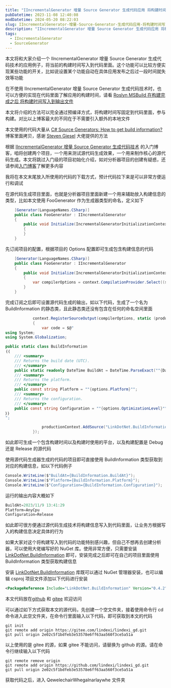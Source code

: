 ```yaml
---
title: "IIncrementalGenerator 增量 Source Generator 生成代码应用 将构建时间写入源代码"
pubDatetime: 2023-11-08 12:40:08
modDatetime: 2024-05-20 08:22:03
slug: IIncrementalGenerator-增量-Source-Generator-生成代码应用-将构建时间写入源代码
description: "IIncrementalGenerator 增量 Source Generator 生成代码应用 将构建时间写入源代码"
tags:
  - IIncrementalGenerator
  - SourceGenerator
---
```





本文将和大家介绍一个 IIncrementalGenerator 增量 Source Generator 生成代码技术的应用例子，将当前的构建时间写入到代码里面。这个功能可以比较方便实现某些功能的开关，比如说设置某个功能自动在具体应用发布之后过一段时间就失效等功能

<!--more-->


<!-- CreateTime:2023/11/8 20:40:08 -->

<!-- 发布 -->
<!-- 博客 -->

在不使用 IIncrementalGenerator 增量 Source Generator 生成代码技术时，也可以方便的实现在代码里面了解应用的构建时间，请看 [Roslyn MSBuild 在构建完成之后 将构建时间写入到输出文件](https://blog.lindexi.com/post/Roslyn-MSBuild-%E5%9C%A8%E6%9E%84%E5%BB%BA%E5%AE%8C%E6%88%90%E4%B9%8B%E5%90%8E-%E5%B0%86%E6%9E%84%E5%BB%BA%E6%97%B6%E9%97%B4%E5%86%99%E5%85%A5%E5%88%B0%E8%BE%93%E5%87%BA%E6%96%87%E4%BB%B6.html )

本文将介绍的方法可以完全通过预编译方式，将构建时间写固定到代码里面，参与构建。对比以上博客最大的不同在于不需要引入额外的本地文件

本文使用的代码大量从 [C# Source Generators: How to get build information?](https://steven-giesel.com/blogPost/cec8df6e-b271-4b4c-8ff6-e9f3aa5e26a1 ) 博客里面拷贝，感谢 [Steven Giesel](https://github.com/linkdotnet) 大佬提供的方法

根据 [IIncrementalGenerator 增量 Source Generator 生成代码技术](https://blog.lindexi.com/post/%E5%8D%9A%E5%AE%A2%E5%AF%BC%E8%88%AA.html) 的入门博客，咱将创建两个项目，一个用来测试源代码生成效果，一个用来制作核心的源代码生成。本文将跳过入门级的项目初始化介绍，如对分析器项目的创建有疑惑，还请参阅[入门博客](https://blog.lindexi.com/post/%E5%8D%9A%E5%AE%A2%E5%AF%BC%E8%88%AA.html)了解更多内容

我将在本文末尾放入所使用的代码的下载方式，预计代码拉下来是可以非常方便运行和调试

在源代码生成项目里面，也就是分析器项目里面新建一个用来辅助放入构建信息的类型，比如本文使用 FooGenerator 作为生成器类型的命名，定义如下

```csharp
    [Generator(LanguageNames.CSharp)]
    public class FooGenerator : IIncrementalGenerator
    {
        public void Initialize(IncrementalGeneratorInitializationContext context)
        {
        }
    }
```

先订阅项目的配置，根据项目的 Options 配置即可生成包含构建信息的代码

```csharp
    [Generator(LanguageNames.CSharp)]
    public class FooGenerator : IIncrementalGenerator
    {
        public void Initialize(IncrementalGeneratorInitializationContext context)
        {
            var compilerOptions = context.CompilationProvider.Select((s, _) => s.Options);
        }
    }
```

完成订阅之后即可设置源代码生成的输出，如以下代码，生成了一个名为 BuildInformation 的静态类，且此静态类还没有包含在任何的命名空间里面

```csharp
            context.RegisterSourceOutput(compilerOptions, static (productionContext, options) =>
            {
                var code = $@"
using System;
using System.Globalization;

public static class BuildInformation
｛｛
    /// <summary>
    /// Returns the build date (UTC).
    /// </summary>
    public static readonly DateTime BuildAt = DateTime.ParseExact(""{DateTime.UtcNow:O}"", ""O"", CultureInfo.InvariantCulture, DateTimeStyles.RoundtripKind);
    /// <summary>
    /// Returns the platform.
    /// </summary>
    public const string Platform = ""{options.Platform}"";
    /// <summary>
    /// Returns the configuration.
    /// </summary>
    public const string Configuration = ""{options.OptimizationLevel}"";
｝｝
";

                productionContext.AddSource("LinkDotNet.BuildInformation.g", code);
            });
```

如此即可生成一个包含构建时间以及构建时使用的平台，以及构建配置是 Debug 还是 Release 的源代码

使用源代码生成器生成的代码的项目即可直接使用 BuildInformation 类型获取到对应的构建信息，如以下代码例子

```csharp
Console.WriteLine($"BuildAt={BuildInformation.BuildAt}");
Console.WriteLine($"Platform={BuildInformation.Platform}");
Console.WriteLine($"Configuration={BuildInformation.Configuration}");
```

运行的输出内容大概如下

```csharp
BuildAt=2023/11/9 13:41:29
Platform=AnyCpu
Configuration=Release
```

如此即可很方便通过源代码生成技术将构建信息写入到代码里面，让业务方根据写入的构建信息决定具体的行为

如果大家对这个将构建写入到代码的功能特别感兴趣，但自己不想再去创建分析器，可以使用大佬编写好的 NuGet 库。使用非常方便，只需要安装 [LinkDotNet.BuildInformation](https://www.nuget.org/packages/LinkDotNet.BuildInformation) 即可，安装完成之后即可在自己的项目里面使用 BuildInformation 类型获取构建信息

安装 [LinkDotNet.BuildInformation](https://www.nuget.org/packages/LinkDotNet.BuildInformation) 库既可以通过 NuGet 管理器安装，也可以编辑 csproj 项目文件添加以下代码进行安装

```xml
<PackageReference Include="LinkDotNet.BuildInformation" Version="0.4.2" />
```

本文代码放在[github](https://github.com/lindexi/lindexi_gd/tree/2e02c5f1bdfeb3e53578e6ff63aa560f3ce5a51a/QewelechairWhegalnarlaywhe) 和 [gitee](https://gitee.com/lindexi/lindexi_gd/tree/2e02c5f1bdfeb3e53578e6ff63aa560f3ce5a51a/QewelechairWhegalnarlaywhe) 欢迎访问

可以通过如下方式获取本文的源代码，先创建一个空文件夹，接着使用命令行 cd 命令进入此空文件夹，在命令行里面输入以下代码，即可获取到本文的代码

```
git init
git remote add origin https://gitee.com/lindexi/lindexi_gd.git
git pull origin 2e02c5f1bdfeb3e53578e6ff63aa560f3ce5a51a
```

以上使用的是 gitee 的源，如果 gitee 不能访问，请替换为 github 的源。请在命令行继续输入以下代码

```
git remote remove origin
git remote add origin https://github.com/lindexi/lindexi_gd.git
git pull origin 2e02c5f1bdfeb3e53578e6ff63aa560f3ce5a51a
```

获取代码之后，进入 QewelechairWhegalnarlaywhe 文件夹
